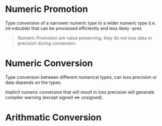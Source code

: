 # Numeric Promotion
Type conversion of a narrower numeric type to a wider numeric type (i.e. int->double) that can be processed efficiently and less likely -pres

>Numeric Promotion are value preserving, they do not loss data or precision during conversion.

# Numeric Conversion
Type conversion between different numerical types, can loss precision or data depends on the types.

Implicit numeric conversion that will result in loss precision will generate compiler warning (except signed <=> unsigned).

# Arithmatic Conversion